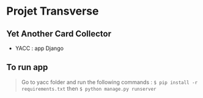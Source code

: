 # Projet Transverse

## Yet Another Card Collector

- YACC : app Django 

## To run app
> Go to yacc folder and run the following commands : `$ pip install -r requirements.txt` then `$ python manage.py runserver`